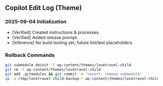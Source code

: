 ## Copilot Edit Log (Theme)

### 2025-09-04 Initialization
- [Verified] Created instructions & processes.
- [Verified] Added release prompt.
- [Inference] No build tooling yet; future lint/test placeholders.

### Rollback Commands
````bash
git submodule deinit -f wp-content/themes/lovetravel-child
git rm -f wp-content/themes/lovetravel-child
git add .gitmodules && git commit -m "revert: remove submodule"
cp -a /tmp/lovetravel-child-backup-* wp-content/themes/lovetravel-child
````
